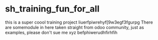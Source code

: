 # sh_training_fun_for_all
this is a super coool training project 
liuerfpiwrehyf[9w3egf3fgurpg
There are somemodule in here taken straight from odoo community, just as examples, please don't sue me
xyz befphiwerudhfirhfih
